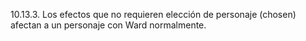 10.13.3. Los efectos que no requieren elección de personaje (chosen) afectan a un personaje con Ward normalmente.